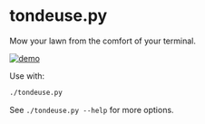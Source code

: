 # tondeuse.py

Mow your lawn from the comfort of your terminal.

[![demo](https://asciinema.org/a/21743.svg)](https://asciinema.org/a/21743?autoplay=1)

Use with:

```bash
./tondeuse.py
```

See `./tondeuse.py --help` for more options.
